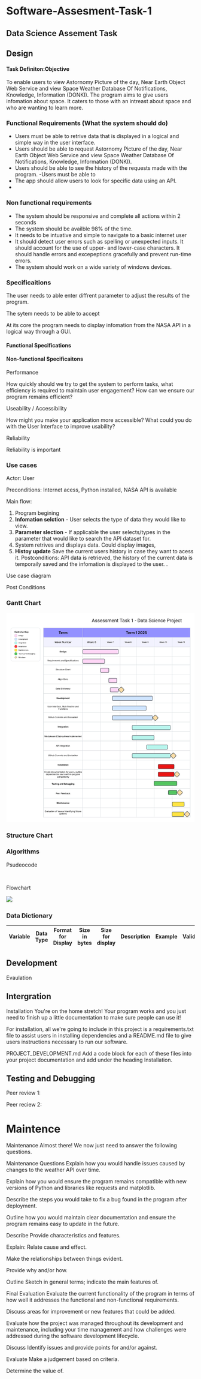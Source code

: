 # Software-Assesment-Task-1
## Data Science Assement Task

## Design 

#### Task Definiton:Objective

To enable users to view Astornomy Picture of the day, Near Earth Object Web Service and view Space Weather Database Of Notifications, Knowledge, Information (DONKI). The program aims to give users infomation about space. It caters to those with an intreast about space and who are wanting to learn more.

### Functional Requirements (What the system should do)
- Users must be able to retrive data that is displayed in a logical and simple way in the user interface.
- Users should be able to request  Astornomy Picture of the day, Near Earth Object Web Service and view Space Weather Database Of Notifications, Knowledge, Information (DONKI).
- Users should be able to see the history of the requests made with the program.
-Users must be able to 
- The app should allow users to look for specific data using an API. 
-
### Non functional requirements
- The system should be responsive and complete all actions within 2 seconds
- The system should be availble 98% of the time.
- It needs to be intuative and simple to navigate to a basic internet user 
- It should detect user errors such as
spelling or unexpected inputs. It should account for the use of upper- and lower-case characters. It
should handle errors and excepeptions gracefully and prevent run-time errors.
- The system should work on a wide variety of windows devices.
### Specificaitions

The user needs to able enter diffrent parameter to adjust the results of the program. 


The sytem needs to be able to accept 

At its core the program needs to display infomation from the NASA API in a logical way through a GUI.
#### Functional Specifications

#### Non-functional Specificaitons

Performance

How quickly should we try to get the system to perform tasks, what efficiency is required to maintain user engagement? How can we ensure our program remains efficient?

Useability / Accessibility

How might you make your application more accessible? What could you do with the User Interface to improve usability?

Reliability

Reliability is important 

### Use cases

Actor: User

Preconditions: Internet acess, Python installed, NASA API is available

Main flow:
1. Program begining 
2.  **Infomation selction** -  User selects the type of data they would like to view.
3. **Parameter slection** - If applicable the user selects/types in the parameter that would like to search the API dataset for.   
4. System retrives and displays data. Could display images,
5. **Histoy update** Save the current users history in case they want to acess it. 
Postconditions: API data is retrieved, the history of the current data is temporaily saved and the infomation is displayed to the user. . 


Use case diagram 


Post Conditions

### Gantt Chart
![](Static\images\Gantt-chart.jpeg)

### Structure Chart 

### Algorithms

Psudeocode
```
 
```
Flowchart
 
![](Static\images\flowchart.jpeg)
 
### Data Dictionary 
| Variable | Data Type |Format for Display|Size in bytes|Size for display|Description|Example| Validation|
| -------- | --------- | -----------------|------------ | -------------- | --------- |-------|---------- |
 
 
 
 
## Development
Evaulation 
 
 
 
## Intergration
 
Installation
You're on the home stretch! Your program works and you just need to finish up a little documentation to make sure people can use it!

For installation, all we're going to include in this project is a requirements.txt file to assist users in installing dependencies and a README.md file to give users instructions necessary to run our software.

PROJECT_DEVELOPMENT.md
Add a code block for each of these files into your project documentation and add under the heading Installation. 



## Testing and Debugging

Peer review 1:



Peer reciew 2:


# Maintence 
Maintenance
Almost there! We now just need to answer the following questions.

Maintenance Questions
Explain how you would handle issues caused by changes to the weather API over time.

Explain how you would ensure the program remains compatible with new versions of Python and libraries like requests and matplotlib.

Describe the steps you would take to fix a bug found in the program after deployment.

Outline how you would maintain clear documentation and ensure the program remains easy to update in the future.

Describe
Provide characteristics and features.

Explain:
Relate cause and effect.

Make the relationships between things evident.

Provide why and/or how.

Outline 
Sketch in general terms; indicate the main features of.

Final Evaluation
Evaluate the current functionality of the program in terms of how well it addresses the functional and non-functional requirements.

Discuss areas for improvement or new features that could be added.

Evaluate how the project was managed throughout its development and maintenance, including your time management and how challenges were addressed during the software development lifecycle.

Discuss
Identify issues and provide points for and/or against.

Evaluate
Make a judgement based on criteria.

Determine the value of.